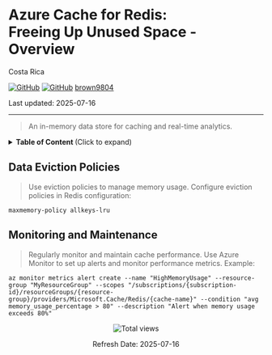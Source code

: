 # Azure Cache for Redis: <br/> Freeing Up Unused Space - Overview 

Costa Rica

[![GitHub](https://badgen.net/badge/icon/github?icon=github&label)](https://github.com) 
[![GitHub](https://img.shields.io/badge/--181717?logo=github&logoColor=ffffff)](https://github.com/)
[brown9804](https://github.com/brown9804)

Last updated: 2025-07-16

----------

> An in-memory data store for caching and real-time analytics.

<details>
<summary><b>Table of Content </b> (Click to expand)</summary>

- [Data Eviction Policies](#data-eviction-policies)
- [Monitoring and Maintenance](#monitoring-and-maintenance)

</details>

## Data Eviction Policies

> Use eviction policies to manage memory usage. Configure eviction policies in Redis configuration:

 ```
 maxmemory-policy allkeys-lru
 ```

## Monitoring and Maintenance

> Regularly monitor and maintain cache performance. Use Azure Monitor to set up alerts and monitor performance metrics. Example:

 ```
 az monitor metrics alert create --name "HighMemoryUsage" --resource-group "MyResourceGroup" --scopes "/subscriptions/{subscription-id}/resourceGroups/{resource-group}/providers/Microsoft.Cache/Redis/{cache-name}" --condition "avg memory_usage_percentage > 80" --description "Alert when memory usage exceeds 80%"
 ```

<!-- START BADGE -->
<div align="center">
  <img src="https://img.shields.io/badge/Total%20views-31-limegreen" alt="Total views">
  <p>Refresh Date: 2025-07-16</p>
</div>
<!-- END BADGE -->
